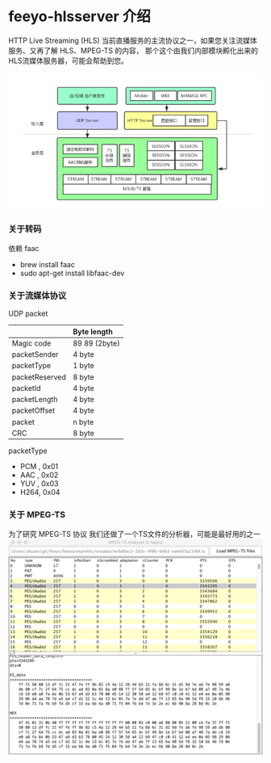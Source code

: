 # feeyo-hlsserver 介绍

HTTP Live Streaming (HLS) 当前直播服务的主流协议之一，如果您关注流媒体服务、又再了解 HLS、MPEG-TS 的内容，
那个这个由我们内部模块孵化出来的 HLS流媒体服务器，可能会帮助到您。

![img](docs/images/HLS.png)


### 关于转码 
依赖 faac
- brew install faac
- sudo apt-get install libfaac-dev

### 关于流媒体协议 
UDP packet

|                       | Byte length     | 
| :-------------------  | :------------   |
| Magic code       		| 89 89 (2byte)   | 
| packetSender      	| 4 byte          |
| packetType            | 1 byte          |
| packetReserved        | 8 byte          |
| packetId				| 4 byte          |
| packetLength          | 4 byte          |
| packetOffset          | 4 byte          |
| packet                | n byte          |
| CRC                   | 8 byte          |


packetType
- PCM , 0x01 
- AAC , 0x02 
- YUV , 0x03 
- H264, 0x04


### 关于 MPEG-TS
为了研究 MPEG-TS 协议 我们还做了一个TS文件的分析器，可能是最好用的之一
![img](docs/images/FF5FCEF1-BADD-435F-8EBE-F86C7505FA1D.png)




